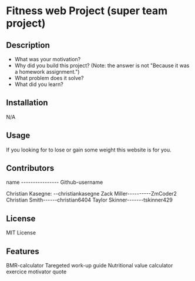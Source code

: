 # Fitness web Project (super team project)
## Description


- What was your motivation?
- Why did you build this project? (Note: the answer is not "Because it was a homework assignment.")
- What problem does it solve?
- What did you learn?

## Installation

N/A

## Usage
If you looking for to lose or gain some weight this website is for you. 

## Contributors
name ---------------- Github-username

Christian Kasegne: --christiankasegne
Zack Miller----------ZmCoder2
Christian Smith------christian6404
Taylor Skinner-------tskinner429



## License

MIT License

## Features

BMR-calculator
Taregeted work-up guide
Nutritional value calculator
exercice motivator quote
